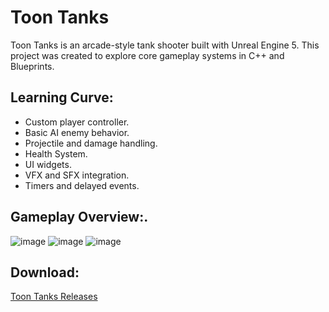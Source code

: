 # Toon Tanks
Toon Tanks is an arcade-style tank shooter built with Unreal Engine 5.
This project was created to explore core gameplay systems in C++ and Blueprints.
## Learning Curve:
- Custom player controller.
- Basic AI enemy behavior.
- Projectile and damage handling.
- Health System.
- UI widgets.
- VFX and SFX integration.
- Timers and delayed events.
 ## Gameplay Overview:.
 ![image](https://github.com/user-attachments/assets/86813356-b593-4824-8783-690c31e7d011)
 ![image](https://github.com/user-attachments/assets/356c3a0b-00d1-410a-9695-c5e172e0e367)
![image](https://github.com/user-attachments/assets/e66ac657-facd-40df-932c-d81485c5246e)
## Download:
[Toon Tanks Releases](https://github.com/darkrainbowsprinkles/ToonTanks/releases)
